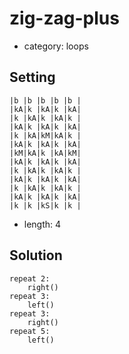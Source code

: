 # zig-zag-plus
- category: loops

## Setting

```
|b |b |b |b |b |
|kA|k |kA|k |kA|
|k |kA|k |kA|k |
|kA|k |kA|k |kA|
|k |kA|kM|kA|k |
|kA|k |kA|k |kA|
|kM|kA|k |kA|kM|
|kA|k |kA|k |kA|
|k |kA|k |kA|k |
|kA|k |kA|k |kA|
|k |kA|k |kA|k |
|kA|k |kA|k |kA|
|k |k |kS|k |k |
```

- length: 4

## Solution

```
repeat 2:
    right()
repeat 3:
    left()
repeat 3:
    right()
repeat 5:
    left()

```
